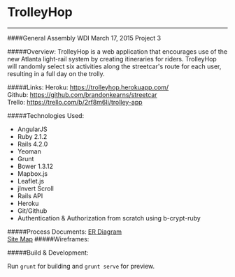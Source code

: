 # TrolleyHop
***
####General Assembly WDI March 17, 2015 Project 3

#####Overview:
TrolleyHop is a web application that encourages use of the new Atlanta light-rail system by creating itineraries for riders. TrolleyHop will randomly select six activities along the streetcar's route for each user, resulting in a full day on the trolly.

#####Links:
Heroku: <https://trolleyhop.herokuapp.com/><br>
Github: <https://github.com/brandonkearns/streetcar><br>
Trello: <https://trello.com/b/2rf8m6Ii/trolley-app>

#####Technologies Used:
* AngularJS
* Ruby 2.1.2
* Rails 4.2.0
* Yeoman
* Grunt
* Bower 1.3.12
* Mapbox.js
* Leaflet.js
* jInvert Scroll
* Rails API
* Heroku
* Git/Github
* Authentication & Authorization from scratch using b-crypt-ruby

#####Process Documents:
[ER Diagram]([Imgur](http://i.imgur.com/a2xzqcE.jpg)) <br>
[Site Map]([Imgur](http://i.imgur.com/eodigg9.jpg))
#####Wireframes:


#####Build & Development:

Run `grunt` for building and `grunt serve` for preview.
